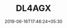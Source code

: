 ---
title: "DL4AGX"
date: 2019-06-16T17:46:24+05:30
type: "organisations"
org_name: "NVIDIA Corporation"
repo_desc: "Deep Learning tools an applications for NVIDIA AGX platforms."
repo_link: https://github.com/NVIDIA/DL4AGX
---